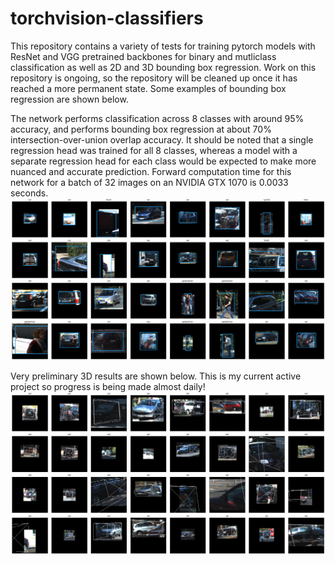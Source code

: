 # torchvision-classifiers
This repository contains a variety of tests for training pytorch models with ResNet and VGG pretrained backbones for binary and mutliclass classification as well as 2D and 3D bounding box regression. Work on this repository is ongoing, so the repository will be cleaned up once it has reached a more permanent state. Some examples of bounding box regression are shown below. 

The network performs classification across 8 classes with around 95% accuracy, and performs bounding box regression at about 70% intersection-over-union overlap accuracy. It should be noted that a single regression head was trained for all 8 classes, whereas a model with a separate regression head for each class would be expected to make more nuanced and accurate prediction. Forward computation time for this network for a batch of 32 images on an NVIDIA GTX 1070 is 0.0033 seconds.
![](readme_ims/example_class_reg.png)

Very preliminary 3D results are shown below. This is my current active project so progress is being made almost daily!
![](readme_ims/rough_3d.png)

